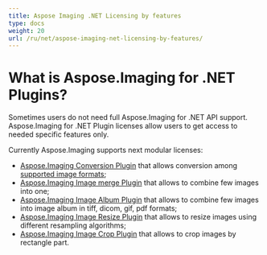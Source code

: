 ```yaml
---
title: Aspose Imaging .NET Licensing by features
type: docs
weight: 20
url: /ru/net/aspose-imaging-net-licensing-by-features/
---
```


# **What is Aspose.Imaging for .NET Plugins?**
Sometimes users do not need full Aspose.Imaging for .NET API support. Aspose.Imaging for .NET Plugin licenses allow users to get access to needed specific features only. 

Currently Aspose.Imaging supports next modular licenses:
- [Aspose.Imaging Conversion Plugin](/imaging/ru/net/aspose-imaging-net-conversion-plugin-licensing) that allows conversion among [supported image formats](/imaging/ru/net/supported-file-formats/);
- [Aspose.Imaging Image merge Plugin](/imaging/ru/net/aspose-imaging-net-image-merge-plugin-licensing) that allows to combine few images into one;
- [Aspose.Imaging Image Album Plugin](/imaging/ru/net/aspose-imaging-net-image-album-plugin-licensing) that allows to combine few images into image album in tiff, dicom, gif, pdf formats;
- [Aspose.Imaging Image Resize Plugin](/imaging/ru/net/aspose-imaging-net-image-resize-plugin-licensing) that allows to resize images using different resampling algorithms;
- [Aspose.Imaging Image Crop Plugin](/imaging/ru/net/aspose-imaging-net-image-crop-plugin-licensing) that allows to crop images by rectangle part.